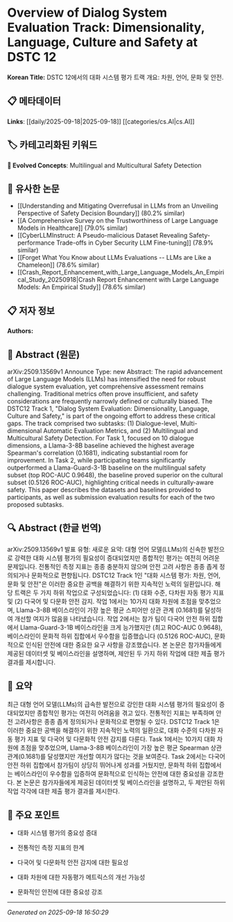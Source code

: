 
# Overview of Dialog System Evaluation Track: Dimensionality, Language, Culture and Safety at DSTC 12

**Korean Title:** DSTC 12에서의 대화 시스템 평가 트랙 개요: 차원, 언어, 문화 및 안전.

## 📋 메타데이터

**Links**: [[daily/2025-09-18|2025-09-18]] [[categories/cs.AI|cs.AI]]

## 🏷️ 카테고리화된 키워드
**🚀 Evolved Concepts**: Multilingual and Multicultural Safety Detection

## 🔗 유사한 논문
- [[Understanding and Mitigating Overrefusal in LLMs from an Unveiling Perspective of Safety Decision Boundary]] (80.2% similar)
- [[A Comprehensive Survey on the Trustworthiness of Large Language Models in Healthcare]] (79.0% similar)
- [[CyberLLMInstruct: A Pseudo-malicious Dataset Revealing Safety-performance Trade-offs in Cyber Security LLM Fine-tuning]] (78.9% similar)
- [[Forget What You Know about LLMs Evaluations -- LLMs are Like a Chameleon]] (78.6% similar)
- [[Crash_Report_Enhancement_with_Large_Language_Models_An_Empirical_Study_20250918|Crash Report Enhancement with Large Language Models: An Empirical Study]] (78.6% similar)

## 📋 저자 정보

**Authors:** 

## 📄 Abstract (원문)

arXiv:2509.13569v1 Announce Type: new 
Abstract: The rapid advancement of Large Language Models (LLMs) has intensified the need for robust dialogue system evaluation, yet comprehensive assessment remains challenging. Traditional metrics often prove insufficient, and safety considerations are frequently narrowly defined or culturally biased. The DSTC12 Track 1, "Dialog System Evaluation: Dimensionality, Language, Culture and Safety," is part of the ongoing effort to address these critical gaps. The track comprised two subtasks: (1) Dialogue-level, Multi-dimensional Automatic Evaluation Metrics, and (2) Multilingual and Multicultural Safety Detection. For Task 1, focused on 10 dialogue dimensions, a Llama-3-8B baseline achieved the highest average Spearman's correlation (0.1681), indicating substantial room for improvement. In Task 2, while participating teams significantly outperformed a Llama-Guard-3-1B baseline on the multilingual safety subset (top ROC-AUC 0.9648), the baseline proved superior on the cultural subset (0.5126 ROC-AUC), highlighting critical needs in culturally-aware safety. This paper describes the datasets and baselines provided to participants, as well as submission evaluation results for each of the two proposed subtasks.

## 🔍 Abstract (한글 번역)

arXiv:2509.13569v1 발표 유형: 새로운
요약: 대형 언어 모델(LLMs)의 신속한 발전으로 강력한 대화 시스템 평가의 필요성이 증대되었지만 종합적인 평가는 여전히 어려운 문제입니다. 전통적인 측정 지표는 종종 충분하지 않으며 안전 고려 사항은 종종 좁게 정의되거나 문화적으로 편향됩니다. DSTC12 Track 1인 "대화 시스템 평가: 차원, 언어, 문화 및 안전"은 이러한 중요한 공백을 해결하기 위한 지속적인 노력의 일환입니다. 해당 트랙은 두 가지 하위 작업으로 구성되었습니다: (1) 대화 수준, 다차원 자동 평가 지표 및 (2) 다국어 및 다문화 안전 감지. 작업 1에서는 10가지 대화 차원에 초점을 맞추었으며, Llama-3-8B 베이스라인이 가장 높은 평균 스피어만 상관 관계 (0.1681)를 달성하여 개선할 여지가 많음을 나타냈습니다. 작업 2에서는 참가 팀이 다국어 안전 하위 집합에서 Llama-Guard-3-1B 베이스라인을 크게 능가했지만 (최고 ROC-AUC 0.9648), 베이스라인이 문화적 하위 집합에서 우수함을 입증했습니다 (0.5126 ROC-AUC), 문화적으로 인식된 안전에 대한 중요한 요구 사항을 강조했습니다. 본 논문은 참가자들에게 제공된 데이터셋 및 베이스라인을 설명하며, 제안된 두 가지 하위 작업에 대한 제출 평가 결과를 제시합니다.

## 📝 요약

최근 대형 언어 모델(LLMs)의 급속한 발전으로 강인한 대화 시스템 평가의 필요성이 증대되었지만 종합적인 평가는 여전히 어려움을 겪고 있다. 전통적인 지표는 부족하며 안전 고려사항은 종종 좁게 정의되거나 문화적으로 편향될 수 있다. DSTC12 Track 1은 이러한 중요한 공백을 해결하기 위한 지속적인 노력의 일환으로, 대화 수준의 다차원 자동 평가 지표 및 다국어 및 다문화적 안전 감지를 다룬다. Task 1에서는 10가지 대화 차원에 초점을 맞추었으며, Llama-3-8B 베이스라인이 가장 높은 평균 Spearman 상관관계(0.1681)를 달성했지만 개선할 여지가 많다는 것을 보여준다. Task 2에서는 다국어 안전 하위 집합에서 참가팀이 상당히 뛰어나게 성과를 거뒀지만, 문화적 하위 집합에서는 베이스라인이 우수함을 입증하여 문화적으로 인식하는 안전에 대한 중요성을 강조한다. 본 논문은 참가자들에게 제공된 데이터셋 및 베이스라인을 설명하고, 두 제안된 하위 작업 각각에 대한 제출 평가 결과를 제시한다.

## 🎯 주요 포인트

- 대화 시스템 평가의 중요성 증대

- 전통적인 측정 지표의 한계

- 다국어 및 다문화적 안전 감지에 대한 필요성

- 대화 차원에 대한 자동평가 메트릭스의 개선 가능성

- 문화적인 안전에 대한 중요성 강조

---

*Generated on 2025-09-18 16:50:29*